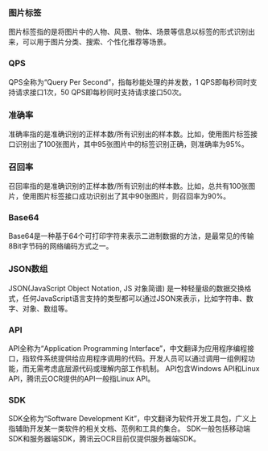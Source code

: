 ### 图片标签
图片标签指的是将图片中的人物、风景、物体、场景等信息以标签的形式识别出来，可以用于图片分类、搜索、个性化推荐等场景。

### QPS
QPS全称为“Query Per Second”，指每秒能处理的并发数，1 QPS即每秒同时支持请求接口1次，50 QPS即每秒同时支持请求接口50次。

### 准确率
准确率指的是准确识别的正样本数/所有识别出的样本数。比如，使用图片标签接口识别出了100张图片，其中95张图片中的标签识别正确，则准确率为95%。

### 召回率
召回率指的是准确识别的正样本数/所有识别出的样本数。比如，总共有100张图片，使用图片标签接口成功识别出了其中90张图片，则召回率为90%。

### Base64
Base64是一种基于64个可打印字符来表示二进制数据的方法，是最常见的传输8Bit字节码的网络编码方式之一。

### JSON数组
JSON(JavaScript Object Notation, JS 对象简谱) 是一种轻量级的数据交换格式，任何JavaScript语言支持的类型都可以通过JSON来表示，比如字符串、数字、对象、数组等。

### API
API全称为“Application Programming Interface”，中文翻译为应用程序编程接口，指软件系统提供给应用程序调用的代码。开发人员可以通过调用一组例程功能，而无需考虑底层源代码或理解内部工作机制。
API包含Windows API和Linux API，腾讯云OCR提供的API一般指Linux API。

### SDK
SDK全称为“Software Development Kit”，中文翻译为软件开发工具包，广义上指辅助开发某一类软件的相关文档、范例和工具的集合。
SDK一般包括移动端SDK和服务器端SDK，腾讯云OCR目前仅提供服务器端SDK。